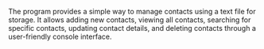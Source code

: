 The program provides a simple way to manage contacts using a text file for storage. It allows adding new contacts, viewing all contacts, searching for specific contacts, updating contact details, and deleting contacts through a 
user-friendly console interface.
